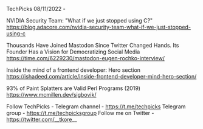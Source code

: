 TechPicks 08/11/2022 -

NVIDIA Security Team: "What if we just stopped using C?"
https://blog.adacore.com/nvidia-security-team-what-if-we-just-stopped-using-c

Thousands Have Joined Mastodon Since Twitter Changed Hands. Its Founder Has a Vision for Democratizing Social Media
https://time.com/6229230/mastodon-eugen-rochko-interview/

Inside the mind of a frontend developer: Hero section
https://ishadeed.com/article/inside-frontend-developer-mind-hero-section/

93% of Paint Splatters are Valid Perl Programs (2019)
https://www.mcmillen.dev/sigbovik/

Follow TechPicks -
Telegram channel - https://t.me/techpicks
Telegram group - https://t.me/techpicksgroup
Follow me on Twitter - https://twitter.com/__tkore__